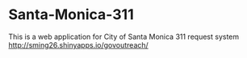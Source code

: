# Santa-Monica-311

This is a web application for City of Santa Monica 311 request system
http://sming26.shinyapps.io/govoutreach/
